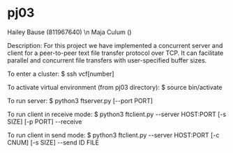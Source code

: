 # pj03
Hailey Bause (811967640) \n
Maja Culum ()

Description:
For this project we have implemented a concurrent server and client for a 
peer-to-peer text file transfer protocol over TCP. It can facilitate parallel 
and concurrent file transfers with user-specified buffer sizes.

To enter a cluster:
$ ssh vcf[number]

To activate virtual environment (from pj03 directory):
$ source bin/activate

To run server:
$ python3 ftserver.py [--port PORT]

To run client in receive mode:
$ python3 ftclient.py --server HOST:PORT [-s SIZE] [-p PORT] --receive

To run client in send mode:
$ python3 ftclient.py --server HOST:PORT [-c CNUM] [-s SIZE] --send ID FILE
